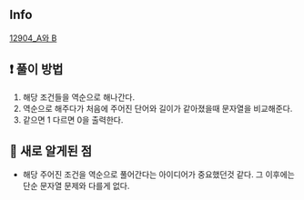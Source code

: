 ## Info
<a href="https://www.acmicpc.net/problem/12904" rel="nofollow">12904_A와 B</a>

## ❗ 풀이 방법
1. 해당 조건들을 역순으로 해나간다.
2. 역순으로 해주다가 처음에 주어진 단어와 길이가 같아졌을때 문자열을 비교해준다.
3. 같으면 1 다르면 0을 출력한다.

## 🙂 새로 알게된 점

* 해당 주어진 조건을 역순으로 풀어간다는 아이디어가 중요했던것 같다. 그 이후에는 단순 문자열 문제와 다를게 없다.


